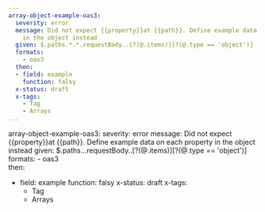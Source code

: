 ```yaml
---
array-object-example-oas3:
  severity: error
  message: Did not expect {{property}}at {{path}}. Define example data on each property
    in the object instead
  given: $.paths.*.*.requestBody..[?(@.items)][?(@.type == 'object')]
  formats:
    - oas3  
  then:
  - field: example
    function: falsy
  x-status: draft
  x-tags:
    - Tag
    - Arrays    
...
```

array-object-example-oas3:
  severity: error
  message: Did not expect {{property}}at {{path}}. Define example data on each property
    in the object instead
  given: $.paths.*.*.requestBody..[?(@.items)][?(@.type == 'object')]
  formats:
    - oas3  
  then:
  - field: example
    function: falsy
  x-status: draft
  x-tags:
    - Tag
    - Arrays 